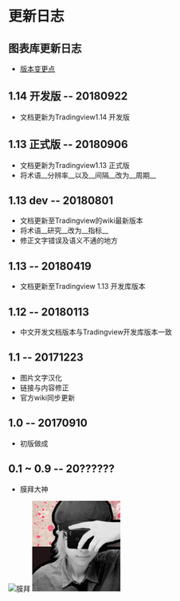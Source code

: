 # 更新日志

## 图表库更新日志
* [版本变更点](book/Breaking-changes.md)

## 1.14 开发版 -- 20180922
* 文档更新为Tradingview1.14 开发版 

## 1.13 正式版 -- 20180906
* 文档更新为Tradingview1.13 正式版 
* 将术语__分辨率__以及__间隔__改为__周期__

## 1.13 dev -- 20180801
* 文档更新至Tradingview的wiki最新版本
* 将术语__研究__改为__指标__
* 修正文字错误及语义不通的地方

## 1.13 -- 20180419
* 文档更新至Tradingview 1.13 开发库版本

## 1.12 -- 20180113
* 中文开发文档版本与Tradingview开发库版本一致


## 1.1 -- 20171223

* 图片文字汉化
* 链接与内容修正
* 官方wiki同步更新

## 1.0 -- 20170910

* 初版做成


## 0.1 ~ 0.9 -- 20??????

* 膜拜大神

![膜拜](images/muobai.gif)
![zlq4863947](images/zlq4863947.jpg)
<!--stackedit_data:
eyJoaXN0b3J5IjpbMTE0MDI0MDk2MF19
-->
